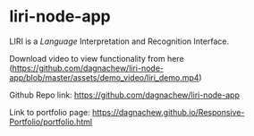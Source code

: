 # liri-node-app
LIRI is a _Language_ Interpretation and Recognition Interface.

Download video to view functionality from here (https://github.com/dagnachew/liri-node-app/blob/master/assets/demo_video/liri_demo.mp4)

Github Repo link: https://github.com/dagnachew/liri-node-app

Link to portfolio page: https://dagnachew.github.io/Responsive-Portfolio/portfolio.html
